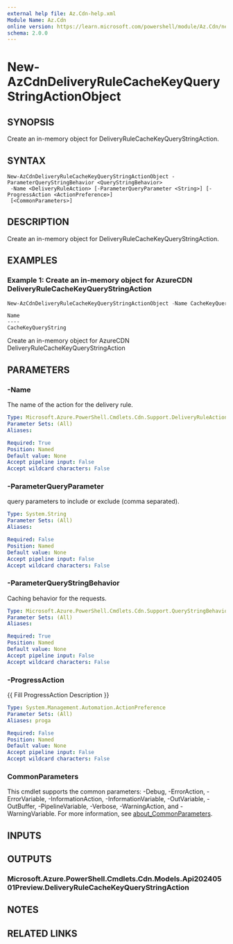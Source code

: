 ```yaml
---
external help file: Az.Cdn-help.xml
Module Name: Az.Cdn
online version: https://learn.microsoft.com/powershell/module/Az.Cdn/new-AzCdnDeliveryRuleCacheKeyQueryStringActionObject
schema: 2.0.0
---
```


# New-AzCdnDeliveryRuleCacheKeyQueryStringActionObject

## SYNOPSIS
Create an in-memory object for DeliveryRuleCacheKeyQueryStringAction.

## SYNTAX

```
New-AzCdnDeliveryRuleCacheKeyQueryStringActionObject -ParameterQueryStringBehavior <QueryStringBehavior>
 -Name <DeliveryRuleAction> [-ParameterQueryParameter <String>] [-ProgressAction <ActionPreference>]
 [<CommonParameters>]
```

## DESCRIPTION
Create an in-memory object for DeliveryRuleCacheKeyQueryStringAction.

## EXAMPLES

### Example 1: Create an in-memory object for AzureCDN DeliveryRuleCacheKeyQueryStringAction
```powershell
New-AzCdnDeliveryRuleCacheKeyQueryStringActionObject -Name CacheKeyQueryString -ParameterQueryStringBehavior IncludeAll
```

```output
Name
----
CacheKeyQueryString
```

Create an in-memory object for AzureCDN DeliveryRuleCacheKeyQueryStringAction

## PARAMETERS

### -Name
The name of the action for the delivery rule.

```yaml
Type: Microsoft.Azure.PowerShell.Cmdlets.Cdn.Support.DeliveryRuleAction
Parameter Sets: (All)
Aliases:

Required: True
Position: Named
Default value: None
Accept pipeline input: False
Accept wildcard characters: False
```

### -ParameterQueryParameter
query parameters to include or exclude (comma separated).

```yaml
Type: System.String
Parameter Sets: (All)
Aliases:

Required: False
Position: Named
Default value: None
Accept pipeline input: False
Accept wildcard characters: False
```

### -ParameterQueryStringBehavior
Caching behavior for the requests.

```yaml
Type: Microsoft.Azure.PowerShell.Cmdlets.Cdn.Support.QueryStringBehavior
Parameter Sets: (All)
Aliases:

Required: True
Position: Named
Default value: None
Accept pipeline input: False
Accept wildcard characters: False
```

### -ProgressAction
{{ Fill ProgressAction Description }}

```yaml
Type: System.Management.Automation.ActionPreference
Parameter Sets: (All)
Aliases: proga

Required: False
Position: Named
Default value: None
Accept pipeline input: False
Accept wildcard characters: False
```

### CommonParameters
This cmdlet supports the common parameters: -Debug, -ErrorAction, -ErrorVariable, -InformationAction, -InformationVariable, -OutVariable, -OutBuffer, -PipelineVariable, -Verbose, -WarningAction, and -WarningVariable. For more information, see [about_CommonParameters](http://go.microsoft.com/fwlink/?LinkID=113216).

## INPUTS

## OUTPUTS

### Microsoft.Azure.PowerShell.Cmdlets.Cdn.Models.Api20240501Preview.DeliveryRuleCacheKeyQueryStringAction

## NOTES

## RELATED LINKS
